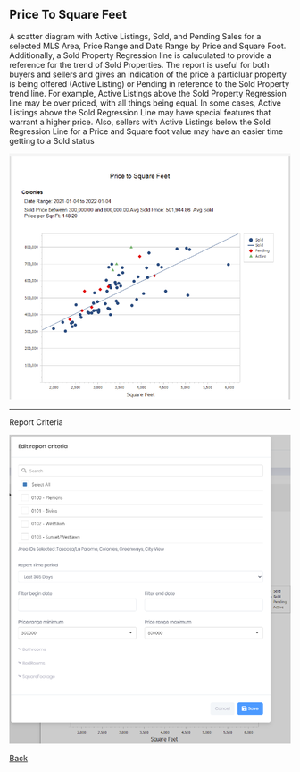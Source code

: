 ## Price To Square Feet

A scatter diagram with Active Listings, Sold, and Pending Sales for a selected MLS Area, Price Range and Date Range by Price and Square Foot. Additionally, a Sold Property Regression line is caluculated to provide a reference for the trend of Sold Properties. The report is useful for both buyers and sellers and gives an indication of the price a particluar property is being offered (Active Listing) or Pending in reference to the Sold Property trend line. For example, Active Listings above the Sold Property Regression line may be over priced, with all things being equal. In some cases, Active Listings above the Sold Regression Line may have special features that warrant a higher price. Also, sellers with Active Listings below the Sold Regression Line for a Price and Square foot value may have an easier time getting to a Sold status

![price_to_sqr_feet](../../images/reda_rpt_price_to_sqrfeet.PNG)

***
Report Criteria

![price_to_sqr_feet_criteria](../../images/reda_rpt_price_to_sqrfeet_criteria.PNG)

[Back](../report-types.md)
